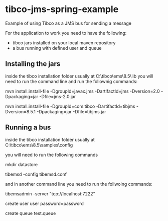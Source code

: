 # tibco-jms-spring-example
Example of using Tibco as a JMS bus for sending a message

For the application to work you need to have the following:
- tibco jars installed on your local maven repository
- a bus running with defined user and queue

## Installing the jars
inside the tibco installation folder usually at C:\tibco\ems\8.5\lib you will need to run  the command line and run the follownig commands:

mvn install:install-file -DgroupId=javax.jms -DartifactId=jms -Dversion=2.0 -Dpackaging=jar -Dfile=jms-2.0.jar

mvn install:install-file -DgroupId=com.tibco -DartifactId=tibjms -Dversion=8.5.1 -Dpackaging=jar -Dfile=tibjms.jar


## Running a bus
inside the tibco installation folder usually at C:\tibco\ems\8.5\samples\config

you will need to run the following commands

mkdir datastore

tibemsd -config tibemsd.conf

and in another command line you need to run the follwoing commands:

tibemsadmin -server "tcp://localhost:7222"

create user user password=password

create queue test.queue